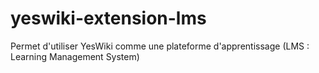 # yeswiki-extension-lms
Permet d'utiliser YesWiki comme une plateforme d'apprentissage (LMS : Learning Management System)
